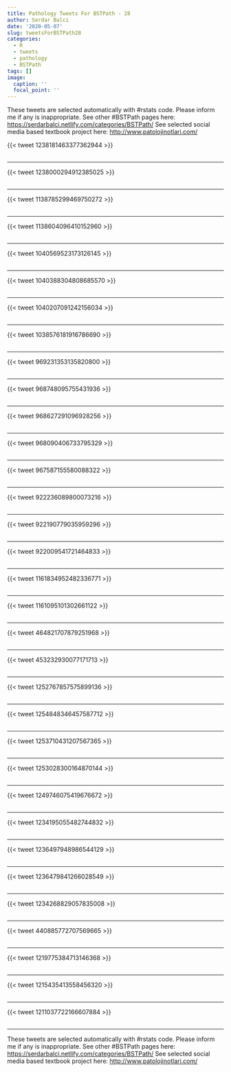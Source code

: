 ```yaml
---
title: Pathology Tweets For BSTPath - 28
author: Serdar Balci
date: '2020-05-07'
slug: tweetsForBSTPath28
categories:
  - R
  - tweets
  - pathology
  - BSTPath
tags: []
image:
  caption: ''
  focal_point: ''
---
```



These tweets are selected automatically with #rstats code. Please inform me if any is inappropriate.
See other #BSTPath pages here: https://serdarbalci.netlify.com/categories/BSTPath/ 
See selected social media based textbook project here: http://www.patolojinotlari.com/

{{< tweet 1238181463377362944 >}}
<br>
<br>
<hr>
{{< tweet 1238000294912385025 >}}
<br>
<br>
<hr>
{{< tweet 1138785299469750272 >}}
<br>
<br>
<hr>
{{< tweet 1138604096410152960 >}}
<br>
<br>
<hr>
{{< tweet 1040569523173126145 >}}
<br>
<br>
<hr>
{{< tweet 1040388304808685570 >}}
<br>
<br>
<hr>
{{< tweet 1040207091242156034 >}}
<br>
<br>
<hr>
{{< tweet 1038576181916786690 >}}
<br>
<br>
<hr>
{{< tweet 969231353135820800 >}}
<br>
<br>
<hr>
{{< tweet 968748095755431936 >}}
<br>
<br>
<hr>
{{< tweet 968627291096928256 >}}
<br>
<br>
<hr>
{{< tweet 968090406733795329 >}}
<br>
<br>
<hr>
{{< tweet 967587155580088322 >}}
<br>
<br>
<hr>
{{< tweet 922236089800073216 >}}
<br>
<br>
<hr>
{{< tweet 922190779035959296 >}}
<br>
<br>
<hr>
{{< tweet 922009541721464833 >}}
<br>
<br>
<hr>
{{< tweet 1161834952482336771 >}}
<br>
<br>
<hr>
{{< tweet 1161095101302661122 >}}
<br>
<br>
<hr>
{{< tweet 464821707879251968 >}}
<br>
<br>
<hr>
{{< tweet 453232930077171713 >}}
<br>
<br>
<hr>
{{< tweet 1252767857575899136 >}}
<br>
<br>
<hr>
{{< tweet 1254848346457587712 >}}
<br>
<br>
<hr>
{{< tweet 1253710431207567365 >}}
<br>
<br>
<hr>
{{< tweet 1253028300164870144 >}}
<br>
<br>
<hr>
{{< tweet 1249746075419676672 >}}
<br>
<br>
<hr>
{{< tweet 1234195055482744832 >}}
<br>
<br>
<hr>
{{< tweet 1236497948986544129 >}}
<br>
<br>
<hr>
{{< tweet 1236479841266028549 >}}
<br>
<br>
<hr>
{{< tweet 1234268829057835008 >}}
<br>
<br>
<hr>
{{< tweet 440885772707569665 >}}
<br>
<br>
<hr>
{{< tweet 1219775384713146368 >}}
<br>
<br>
<hr>
{{< tweet 1215435413558456320 >}}
<br>
<br>
<hr>
{{< tweet 1211037722166607884 >}}
<br>
<br>
<hr>


These tweets are selected automatically with #rstats code. Please inform me if any is inappropriate.
See other #BSTPath pages here: https://serdarbalci.netlify.com/categories/BSTPath/ 
See selected social media based textbook project here: http://www.patolojinotlari.com/
